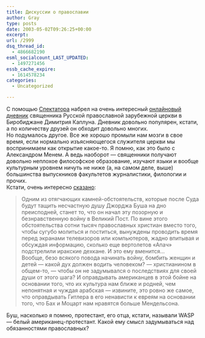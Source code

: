```yaml
---
title: Дискуссии о православии
author: Gray
type: posts
date: 2003-05-02T09:26:25+00:00
excerpt:
url: /2999
dsq_thread_id:
  - 4866682190
esml_socialcount_LAST_UPDATED:
  - 1497271456
essb_cache_expire:
  - 1614578234
categories:
  - Uncategorized

---
```








С помощью <a href="http://register.spectator.ru/" target="_blank">Спектатора</a> набрел на очень интересный <a href="http://www.livejournal.com/users/priest_dimitriy/" target="_blank">онлайновый дневник</a> священника Русской православной зарубежной церкви в Биробиджане Димитрия Каплуна. Дневник довольно популярен, кстати, а по количеству друзей он обходит довольно многих.  
Но подумалось другое. Все же хорошо промыли нам мозги в свое время, если нормально изъясняющегося служителя церкви мы воспринимаем как открытие какое-то. Я помню, как это было с Александром Менем. А ведь наоборот &#8212; священники получают довольно неплохое философское образование, изучают языки и вообще культурным уровнем ничуть не ниже (а, на самом деле, выше) большинства выпускников факультетов журналистики, филологии и прочих.  
Кстати, очень интересно <a href="http://www.livejournal.com/users/priest_dimitriy/176321.html" target="_blank">сказано</a>:

> Одним из отягчающих камней-обстоятельств, которые после Суда будут тащить несчастную душу Джорджа Буша на дно преисподней, станет то, что он начал эту позорную и безнравственную войну в Великий Пост. По вине этого обстоятельства сотни тысяч православных христиан вместо того, чтобы сугубо молиться и поститься, вынуждены проводить время перед экранами телевизоров или компьютеров, жадно впитывая и обсуждая информацию, сколько еще вертолетов &#171;Апач&#187; подстрелили иракские дехкане. И это ему вменится&#8230;  
> Вообще, безо всякого повода начинать войну, бомбить женщин и детей &#8212; какой дух должен водить человеком? &#8212; христианином в общем-то, &#8212; чтобы он не задумывался о последствиях для своей души от этого шага? И оправдывать американцев в этой бойне на основании того, что их культура нам ближе и родней, чем непонятная и чуждая арабская &#8212; извините, это ровно же самое, что оправдывать Гитлера в его ненависти к евреям на основании того, что Бах и Моцарт нам нравятся больше Мендельсона.

Буш, насколько я помню, протестант, его отца, кстати, называли WASP &#8212; белый американец-протестант. Какой ему смысл задумываться над обязанностями православных?